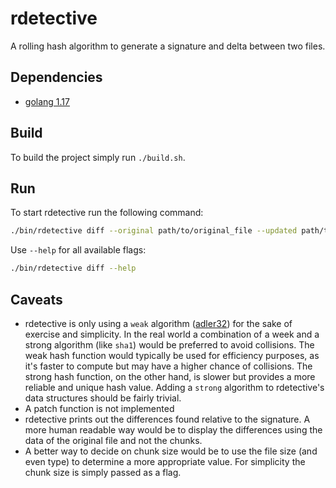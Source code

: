 # rdetective

A rolling hash algorithm to generate a signature and delta between two files.

## Dependencies
- [golang 1.17](https://golang.org/dl/)

## Build
To build the project simply run `./build.sh`.

## Run
To start rdetective run the following command:

```bash
./bin/rdetective diff --original path/to/original_file --updated path/to/updated_file [flags]
```

Use `--help` for all available flags:

```bash
./bin/rdetective diff --help
```

## Caveats
- rdetective is only using a `weak` algorithm ([adler32](https://en.wikipedia.org/wiki/Adler-32)) for the sake of exercise and simplicity. In the real world a combination of a week and a strong algorithm (like `sha1`) would be preferred to avoid collisions.
The weak hash function would typically be used for efficiency purposes, as it's faster to compute but may have a higher chance of collisions. The strong hash function, on the other hand, is slower but provides a more reliable and unique hash value. Adding a `strong` algorithm to rdetective's data structures should be fairly trivial.
- A patch function is not implemented
- rdetective prints out the differences found relative to the signature. A more human readable way would be to display the differences using the data of the original file and not the chunks.
- A better way to decide on chunk size would be to use the file size (and even type) to determine a more appropriate value. For simplicity the chunk size is simply passed as a flag.
